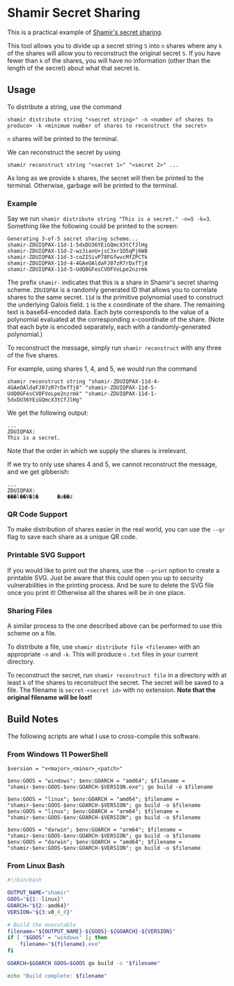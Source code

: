 # Shamir Secret Sharing

This is a practical example of [Shamir's secret sharing](https://en.wikipedia.org/wiki/Shamir%27s_secret_sharing).

This tool allows you to divide up a secret string `S` into `n` shares where any `k` of the shares will allow you to reconstruct the original secret `S`.
If you have fewer than `k` of the shares, you will have no information (other than the length of the secret) about what that secret is.

## Usage

To distribute a string, use the command

```
shamir distribute string "<secret string>" -n <number of shares to produce> -k <minimum number of shares to reconstruct the secret>
```

`n` shares will be printed to the terminal.

We can reconstruct the secret by using

```
shamir reconstruct string "<secret 1>" "<secret 2>" ...
```

As long as we provide `k` shares, the secret will then be printed to the terminal. Otherwise, garbage will be printed to the terminal.

### Example

Say we run `shamir distribute string "This is a secret." -n=5 -k=3`.
Something like the following could be printed to the screen:

```
Generating 3-of-5 secret sharing scheme...
shamir-ZDUIQPAX-11d-1-5dxDU36YEiGQmcX3tCfJlHg
shamir-ZDUIQPAX-11d-2-wzJianU+jsC3xr1O5qPj6W8
shamir-ZDUIQPAX-11d-3-coZISivP78FGfwvcMfZPCTk
shamir-ZDUIQPAX-11d-4-4GAeOAldaFJ07zR7rDxfTj8
shamir-ZDUIQPAX-11d-5-UdQ0GFesCVOFVoLpe2nzrmk
```

The prefix `shamir-` indicates that this is a share in Shamir's secret sharing scheme.
`ZDUIQPAX` is a randomly generated ID that allows you to correlate shares to the same secret.
`11d` is the primitive polynomial used to construct the underlying Galois field.
`1` is the x coordinate of the share.
The remaining text is base64-encoded data.
Each byte corresponds to the value of a polynomial evaluated at the corresponding x-coordinate of the share.
(Note that each byte is encoded separately, each with a randomly-generated polynomial.)

To reconstruct the message, simply run `shamir reconstruct` with any three of the five shares.

For example, using shares 1, 4, and 5, we would run the command

```
shamir reconstruct string "shamir-ZDUIQPAX-11d-4-4GAeOAldaFJ07zR7rDxfTj8" "shamir-ZDUIQPAX-11d-5-UdQ0GFesCVOFVoLpe2nzrmk" "shamir-ZDUIQPAX-11d-1-5dxDU36YEiGQmcX3tCfJlHg"
```

We get the following output:

```
...
ZDUIQPAX:
This is a secret.
```

Note that the order in which we supply the shares is irrelevant.

If we try to only use shares 4 and 5, we cannot reconstruct the message, and we get gibberish:

``` text
...
ZDUIQPAX:
���l��V�1�      �u��z
```

### QR Code Support

To make distribution of shares easier in the real world, you can use the `--qr` flag to save each share as a unique QR code.

### Printable SVG Support

If you would like to print out the shares, use the `--print` option to create a printable SVG.
Just be aware that this could open you up to security vulnerabilities in the printing process.
And be sure to delete the SVG file once you print it!
Otherwise all the shares will be in one place.

### Sharing Files

A similar process to the one described above can be performed to use this scheme on a file.

To distribute a file, use `shamir distribute file <filename>` with an appropriate `-n` and `-k`.
This will produce `n` `.txt` files in your current directory.

To reconstruct the secret, run `shamir reconstruct file` in a directory with at least `k` of the shares to reconstruct the secret.
The secret will be saved to a file.
The filename is `secret-<secret id>` with no extension.
**Note that the original filename will be lost!**

## Build Notes

The following scripts are what I use to cross-compile this software.

### From Windows 11 PowerShell

```
$version = "v<major>_<minor>_<patch>"

$env:GOOS = "windows"; $env:GOARCH = "amd64"; $filename = "shamir-$env:GOOS-$env:GOARCH-$VERSION.exe"; go build -o $filename

$env:GOOS = "linux"; $env:GOARCH = "amd64"; $filename = "shamir-$env:GOOS-$env:GOARCH-$VERSION"; go build -o $filename
$env:GOOS = "linux"; $env:GOARCH = "arm64"; $filename = "shamir-$env:GOOS-$env:GOARCH-$VERSION"; go build -o $filename

$env:GOOS = "darwin"; $env:GOARCH = "arm64"; $filename = "shamir-$env:GOOS-$env:GOARCH-$VERSION"; go build -o $filename
$env:GOOS = "darwin"; $env:GOARCH = "amd64"; $filename = "shamir-$env:GOOS-$env:GOARCH-$VERSION"; go build -o $filename
```

### From Linux Bash

``` bash
#!/bin/bash

OUTPUT_NAME="shamir"
GOOS="${1:-linux}"
GOARCH="${2:-amd64}"
VERSION="${3:v0_0_0}"

# Build the executable
filename="${OUTPUT_NAME}-${GOOS}-${GOARCH}-${VERSION}"
if [ "$GOOS" = "windows" ]; then
    filename="${filename}.exe"
fi

GOARCH=$GOARCH GOOS=$GOOS go build -o "$filename"

echo "Build complete: $filename"
```
